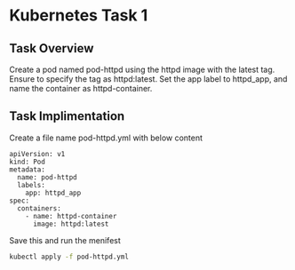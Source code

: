 # Kubernetes Task 1

## Task Overview
Create a pod named pod-httpd using the httpd image with the latest tag. Ensure to specify the tag as httpd:latest. Set the app label to httpd_app, and name the container as httpd-container.

## Task Implimentation
Create a file name pod-httpd.yml with below content

``` 
apiVersion: v1
kind: Pod
metadata:
  name: pod-httpd
  labels:
    app: httpd_app
spec:
  containers:
    - name: httpd-container
      image: httpd:latest

```
Save this and run the menifest

```bash
kubectl apply -f pod-httpd.yml
```

